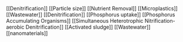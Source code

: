 [[Denitrification]]
[[Particle size]]
[[Nutrient Removal]]
[[Microplastics]]
[[Wastewater]]
[[Denitrification]]
[[Phosphorus uptake]]
[[Phosphorus Accumulating Organisms]]
[[Simultaneous Heterotrophic Nitrification-aerobic Denitrification]]
[[Activated sludge]]
[[Wastewater]]
[[nanomaterials]]
